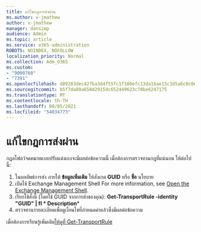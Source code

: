 ```yaml
---
title: แก้ไขกฎการส่งผ่าน
ms.author: v-jmathew
author: v-jmathew
manager: dansimp
audience: Admin
ms.topic: article
ms.service: o365-administration
ROBOTS: NOINDEX, NOFOLLOW
localization_priority: Normal
ms.collection: Adm_O365
ms.custom:
- "9000760"
- "7391"
ms.openlocfilehash: d89283dec427ba3d4f55fc1f180efc13da16ae15c3d5a6c0c06a696faa6df7f8
ms.sourcegitcommit: b5f7da89a650d2915dc652449623c78be6247175
ms.translationtype: MT
ms.contentlocale: th-TH
ms.lasthandoff: 08/05/2021
ms.locfileid: "54034773"
---
```

# <a name="fix-transport-rules"></a>แก้ไขกฎการส่งผ่าน

กฎลโฟลว์จดหมายแบบปรับแต่งเองจะมีผลต่อข้อความนี้ เมื่อต้องการตรวจทานกฎที่แน่นอน ให้ต่อไปนี้:

1. ในผลลัพธ์การส่ง ภายใต้ **ข้อมูลเพิ่มเติม** ให้สังเกต **GUID** หรือ **ชื่อ** นโยบาย
2. เปิดใช้ Exchange Management Shell For more information, see [Open the Exchange Management Shell](https://go.microsoft.com/fwlink/?linkid=2101432).
3. เรียกใช้สั่งนี้ (โดยใช้ GUID จากการส่งของคุณ):  **Get-TransportRule -identity "GUID" | fl * Description***
4. ตรวจทานรายละเอียดเพื่อดูเงื่อนไขที่กําหนดค่าแล้วซึ่งมีผลต่อข้อความ

เมื่อต้องการเรียนรู้เพิ่มเติม[ให้ดูที่ Get-TransportRule](https://go.microsoft.com/fwlink/?linkid=2101523)
